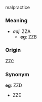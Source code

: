 malpractice
### Meaning
+ _adj_: ZZA
    + __eg__: ZZB

### Origin

ZZC

### Synonym

__eg__: ZZD

+ ZZE


